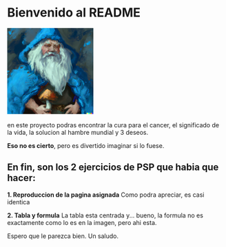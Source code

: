 <h1> Bienvenido al README </h1>

<img src="img/billy.png" alt="billy" width="200" height="200"/><br/>

en este proyecto podras encontrar la cura para el cancer, el significado de la vida, la solucion al hambre mundial y 3 deseos.

**Eso no es cierto**, pero es divertido imaginar si lo fuese.

## En fin, son los 2 ejercicios de PSP que habia que hacer:

**1. Reproduccion de la pagina asignada**
Como podra apreciar, es casi identica

**2. Tabla y formula**
La tabla esta centrada y... bueno, la formula no es exactamente como lo es en la imagen, pero ahi esta.

Espero que le parezca bien. Un saludo.
